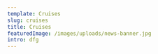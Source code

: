 ```yaml
---
template: Cruises
slug: cruises
title: Cruises
featuredImage: /images/uploads/news-banner.jpg
intro: dfg
---
```


